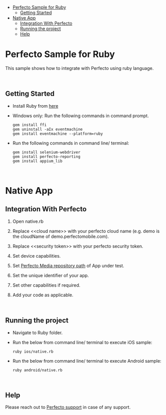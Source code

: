 - [Perfecto Sample for Ruby](#perfecto-sample-for-ruby)
  - [Getting Started](#getting-started)
- [Native App](#native-app)
  - [Integration With Perfecto](#integration-with-perfecto)
  - [Running the project](#running-the-project)
  - [Help](#help)

# Perfecto Sample for Ruby

This sample shows how to integrate with Perfecto using ruby language. 

</br>

## Getting Started

- Install Ruby from [here](https://www.ruby-lang.org/en/documentation/installation/)

- Windows only: Run the following commands in command prompt.

      gem install ffi
      gem uninstall -aIx eventmachine
      gem install eventmachine --platform=ruby

- Run the following commands in command line/ terminal:

      gem install selenium-webdriver
      gem install perfecto-reporting
      gem install appium_lib

</br>

# Native App

## Integration With Perfecto

1. Open native.rb
   
2. Replace <\<cloud name>> with your perfecto cloud name (e.g. demo is the cloudName of demo.perfectomobile.com).

3. Replace <\<security token>> with your perfecto security token.

4. Set device capabilities.

5. Set [Perfecto Media repository path](https://developers.perfectomobile.com/display/TT/Upload+a+file+to+the+repository+via+API+using+Postman+or+cURL) of App under test.

6. Set the unique identifier of your app.

7. Set other capabilities if required.
   
8. Add your code as applicable.

 </br>


## Running the project

- Navigate to Ruby folder.

- Run the below from command line/ terminal to execute iOS sample:

  `ruby ios/native.rb`

- Run the below from command line/ terminal to execute Android sample:

  `ruby android/native.rb`

</br>

## Help

Please reach out to [Perfecto support](https://support.perfecto.io) in case of any support.